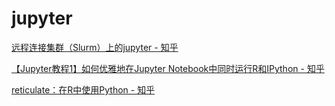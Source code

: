 # jupyter

[远程连接集群（Slurm）上的jupyter - 知乎](https://zhuanlan.zhihu.com/p/451185184)

[【Jupyter教程1】如何优雅地在Jupyter Notebook中同时运行R和IPython - 知乎](https://zhuanlan.zhihu.com/p/139032905)


[reticulate：在R中使用Python - 知乎](https://zhuanlan.zhihu.com/p/164507492)
